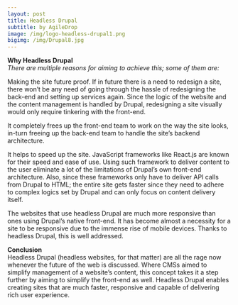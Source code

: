```yaml
---
layout: post
title: Headless Drupal
subtitle: by AgileDrop
image: /img/logo-headless-drupal1.png
bigimg: /img/Drupal8.jpg
---
```


**Why Headless Drupal**<br/>
<em>There are multiple reasons for aiming to achieve this; some of them are:<br/></em>

Making the site future proof. If in future there is a need to redesign a site, there won’t be any need of going through the hassle of redesigning the back-end and setting up services again. Since the logic of the website and the content management is handled by Drupal, redesigning a site visually would only require tinkering with the front-end.<br/>

It completely frees up the front-end team to work on the way the site looks, in-turn freeing up the back-end team to handle the site’s backend architecture.<br/>

It helps to speed up the site. JavaScript frameworks like React.js are known for their speed and ease of use. Using such framework to deliver content to the user eliminate a lot of the limitations of Drupal’s own front-end architecture. Also, since these frameworks only have to deliver API calls from Drupal to HTML; the entire site gets faster since they need to adhere to complex logics set by Drupal and can only focus on content delivery itself.<br/>

The websites that use headless Drupal are much more responsive than ones using Drupal’s native front-end. It has become almost a necessity for a site to be responsive due to the immense rise of mobile devices. Thanks to headless Drupal, this is well addressed.<br/>
 

**Conclusion**<br/>
Headless Drupal (headless websites, for that matter) are all the rage now whenever the future of the web is discussed. Where CMSs aimed to simplify management of a website’s content, this concept takes it a step further by aiming to simplify the front-end as well. Headless Drupal enables creating sites that are much faster, responsive and capable of delivering rich user experience.<br/>
